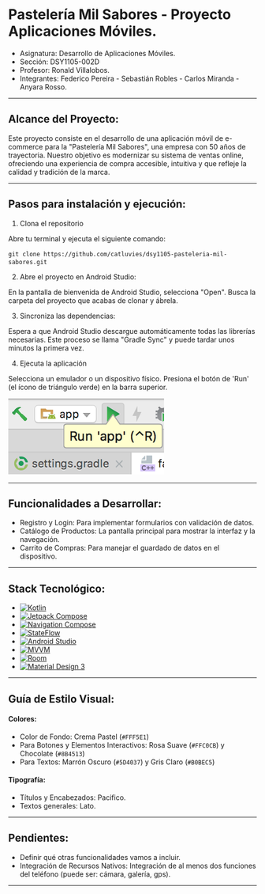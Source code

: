 # Pastelería Mil Sabores - Proyecto Aplicaciones Móviles.

* Asignatura: Desarrollo de Aplicaciones Móviles.
* Sección: DSY1105-002D
* Profesor: Ronald Villalobos.
* Integrantes: Federico Pereira - Sebastián Robles - Carlos Miranda - Anyara Rosso.

---

## Alcance del Proyecto:

Este proyecto consiste en el desarrollo de una aplicación móvil de e-commerce para la "Pastelería Mil Sabores", una empresa con 50 años de trayectoria.
Nuestro objetivo es modernizar su sistema de ventas online, ofreciendo una experiencia de compra accesible, intuitiva y que refleje la calidad y tradición de la marca.

---

## Pasos para instalación y ejecución:

1. Clona el repositorio

Abre tu terminal y ejecuta el siguiente comando:
```
git clone https://github.com/catluvies/dsy1105-pasteleria-mil-sabores.git
```
2. Abre el proyecto en Android Studio:

En la pantalla de bienvenida de Android Studio, selecciona "Open".
Busca la carpeta del proyecto que acabas de clonar y ábrela.

3. Sincroniza las dependencias:

Espera a que Android Studio descargue automáticamente todas las librerías necesarias.
Este proceso se llama "Gradle Sync" y puede tardar unos minutos la primera vez.

4. Ejecuta la aplicación

Selecciona un emulador o un dispositivo físico.
Presiona el botón de 'Run' (el ícono de triángulo verde) en la barra superior.

![Botón Run de Android Studio](./images/img-readme/RUNANDROIDSTUDIO.png)

---

## Funcionalidades a Desarrollar:

* Registro y Login: Para implementar formularios con validación de datos.
* Catálogo de Productos: La pantalla principal para mostrar la interfaz y la navegación.
* Carrito de Compras: Para manejar el guardado de datos en el dispositivo. 

---

## Stack Tecnológico:

*   [![Kotlin][Kotlin-shield]][Kotlin-url]
*   [![Jetpack Compose][Compose-shield]][Compose-url]
*   [![Navigation Compose][Navigation-Compose-shield]][Navigation-Compose-url]
*   [![StateFlow][StateFlow-shield]][StateFlow-url]
*   [![Android Studio][Android-Studio-shield]][Android-Studio-url]
*   [![MVVM][MVVM-shield]][MVVM-url]
*   [![Room][Room-shield]][Room-url]
*   [![Material Design 3][Material-3-shield]][Material-3-url]

---

## Guía de Estilo Visual:

#### Colores:

* Color de Fondo: Crema Pastel (`#FFF5E1`)
* Para Botones y Elementos Interactivos: Rosa Suave (`#FFC0CB`) y Chocolate (`#8B4513`)
* Para Textos: Marrón Oscuro (`#5D4037`) y Gris Claro (`#B0BEC5`)

#### Tipografía:

* Títulos y Encabezados: Pacifico.
* Textos generales: Lato. 

--- 

## Pendientes:

* Definir qué otras funcionalidades vamos a incluir.
* Integración de Recursos Nativos: Integración de al menos dos funciones del teléfono (puede ser: cámara, galería, gps).

--- 

<!-- Shields & URLS -->
[Kotlin-shield]: https://img.shields.io/badge/Kotlin-7F52FF?style=for-the-badge&logo=kotlin&logoColor=white
[Kotlin-url]: https://kotlinlang.org/
[Compose-shield]: https://img.shields.io/badge/Jetpack%20Compose-4285F4?style=for-the-badge&logo=jetpackcompose&logoColor=white
[Compose-url]: https://developer.android.com/jetpack/compose
[Navigation-Compose-shield]: https://img.shields.io/badge/Navigation%20Compose-073042?style=for-the-badge&logo=jetpackcompose&logoColor=white
[Navigation-Compose-url]: https://developer.android.com/jetpack/compose/navigation
[StateFlow-shield]: https://img.shields.io/badge/StateFlow-2E8B57?style=for-the-badge&logo=kotlin&logoColor=white
[StateFlow-url]: https://developer.android.com/kotlin/flow/stateflow-and-sharedflow
[Android-Studio-shield]: https://img.shields.io/badge/Android%20Studio-3DDC84?style=for-the-badge&logo=androidstudio&logoColor=white
[Android-Studio-url]: https://developer.android.com/studio
[MVVM-shield]: https://img.shields.io/badge/Arquitectura-MVVM-orange?style=for-the-badge
[MVVM-url]: https://developer.android.com/jetpack/guide
[Room-shield]: https://img.shields.io/badge/Room-DB-A4C639?style=for-the-badge&logo=sqlite&logoColor=white
[Room-url]: https://developer.android.com/jetpack/androidx/releases/room
[Material-3-shield]: https://img.shields.io/badge/Material%20Design%203-757575?style=for-the-badge&logo=materialdesign&logoColor=white
[Material-3-url]: https://m3.material.io/